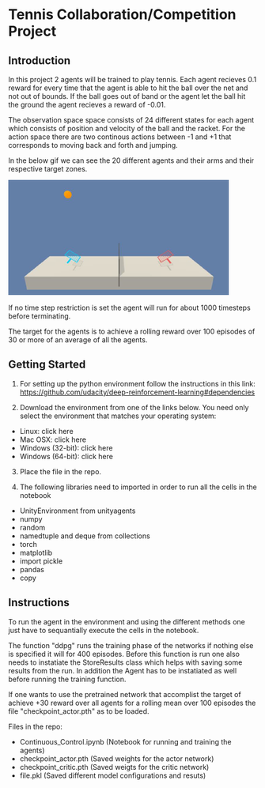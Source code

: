 # Tennis Collaboration/Competition Project



## Introduction
In this project 2 agents will be trained to play tennis. Each agent recieves 0.1 reward for every time that the agent is able to hit the ball over the net and not out of bounds. If the ball goes out of band or the agent let the ball hit the ground the agent recieves a reward of -0.01.

The observation space space consists of 24 different states for each agent which consists of position and velocity of the ball and the racket. For the action space there are two continous actions between -1 and +1 that corresponds to moving back and forth and jumping.

In the below gif we can see the 20 different agents and their arms and their respective target zones.

![image](https://github.com/erab17/RL_Tennis_MA/blob/main/image.png)

If no time step restriction is set the agent will run for about 1000 timesteps before terminating.
 
The target for the agents is to achieve a rolling reward over 100 episodes of 30 or more of an average of all the agents.

## Getting Started
1. For setting up the python environment follow the instructions in this link:
https://github.com/udacity/deep-reinforcement-learning#dependencies

2. Download the environment from one of the links below. You need only select the environment that matches your operating system:

* Linux: click here
* Mac OSX: click here
* Windows (32-bit): click here
* Windows (64-bit): click here

3. Place the file in the repo.

4. The following libraries need to imported in order to run all the cells in the notebook
* UnityEnvironment from unityagents  
* numpy  
* random  
* namedtuple and deque from collections  
* torch  
* matplotlib
* import pickle
* pandas
* copy

## Instructions
To run the agent in the environment and using the different methods one just have to sequantially execute the cells in the notebook. 

The function "ddpg" runs the training phase of the networks if nothing else is specified it will for 400 episodes. Before this function is run one also needs to instatiate the StoreResults class which helps with saving some results from the run. In addition the Agent has to be instatiated as well before running the training function.

If one wants to use the pretrained network that accomplist the target of achieve +30 reward over all agents for a rolling mean over 100 episodes the file "checkpoint_actor.pth" as to be loaded.

Files in the repo:
* Continuous_Control.ipynb (Notebook for running and training the agents)
* checkpoint_actor.pth (Saved weights for the actor network)
* checkpoint_critic.pth (Saved weigts for the critic network)
* file.pkl (Saved different model configurations and resuts)


